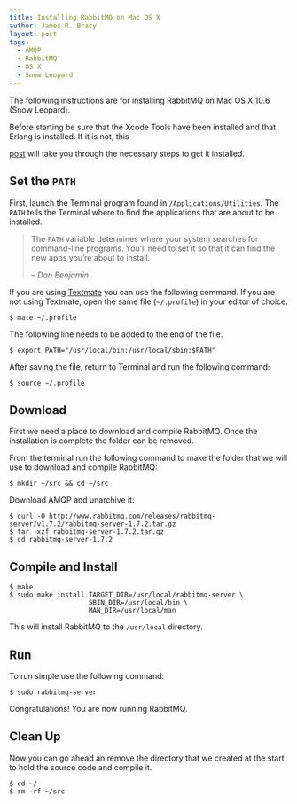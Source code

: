 ```yaml
---
title: Installing RabbitMQ on Mac OS X
author: James R. Bracy
layout: post
tags:
  - AMQP
  - RabbitMQ
  - OS X
  - Snow Leopard
---
```


The following instructions are for installing RabbitMQ on Mac OS X
10.6 (Snow Leopard).

Before starting be sure that the Xcode Tools have been installed and
that Erlang is installed. If it is not, this

[post](/installing-erlang-on-mac-os-x.html) will take you through the 
necessary steps to get it installed.

## Set the `PATH`

First, launch the Terminal program found in
`/Applications/Utilities`. The `PATH` tells the Terminal where to find
the applications that are about to be installed.

<blockquote cite="http://hivelogic.com/articles/compiling-ruby-rubygems-and-rails-on-snow-leopard/">
<p>The <code>PATH</code> variable determines where your system searches for
command-line programs. You’ll need to set it so that it can find the
new apps you’re about to install.</p><p>&ndash; <cite>Dan
Benjamin</cite></p></blockquote>

If you are using [Textmate](http://macromates.com/ "Textmate") you can
use the following command. If you are not using Textmate, open the
same file (`~/.profile`) in your editor of choice.

    $ mate ~/.profile

The following line needs to be added to the end of the file.

    $ export PATH="/usr/local/bin:/usr/local/sbin:$PATH"

After saving the file, return to Terminal and run the following command:

    $ source ~/.profile

## Download

First we need a place to download and compile RabbitMQ. Once the
installation is complete the folder can be removed.

From the terminal run the following command to make the folder that we
will use to download and compile RabbitMQ: 

    $ mkdir ~/src && cd ~/src

Download AMQP and unarchive it:

    $ curl -O http://www.rabbitmq.com/releases/rabbitmq-server/v1.7.2/rabbitmq-server-1.7.2.tar.gz
    $ tar -xzf rabbitmq-server-1.7.2.tar.gz
    $ cd rabbitmq-server-1.7.2

## Compile and Install

    $ make
    $ sudo make install TARGET_DIR=/usr/local/rabbitmq-server \
                        SBIN_DIR=/usr/local/bin \
                        MAN_DIR=/usr/local/man

This will install RabbitMQ to the `/usr/local` directory.

## Run

To run simple use the following command:

    $ sudo rabbitmq-server

Congratulations! You are now running RabbitMQ.

## Clean Up

Now you can go ahead an remove the directory that we created at the
start to hold the source code and compile it.

    $ cd ~/
    $ rm -rf ~/src
